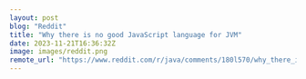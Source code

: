 ```yaml
---
layout: post
blog: "Reddit"
title: "Why there is no good JavaScript language for JVM"
date: 2023-11-21T16:36:32Z
image: images/reddit.png
remote_url: "https://www.reddit.com/r/java/comments/180l570/why_there_is_no_good_javascript_language_for_jvm/"
---
```

